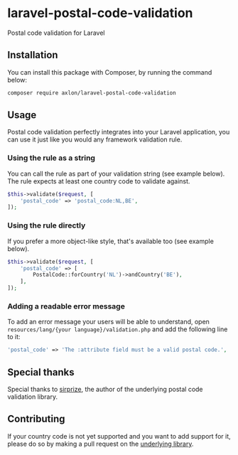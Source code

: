 # laravel-postal-code-validation
Postal code validation for Laravel

## Installation
You can install this package with Composer, by running the command below:

```bash
composer require axlon/laravel-postal-code-validation
```

## Usage
Postal code validation perfectly integrates into your Laravel application, you can use it just like you would any
framework validation rule.

### Using the rule as a string
You can call the rule as part of your validation string (see example below). The rule expects at least one country code
to validate against.

```php
$this->validate($request, [
    'postal_code' => 'postal_code:NL,BE',
]);
```

### Using the rule directly
If you prefer a more object-like style, that's available too (see example below).

```php
$this->validate($request, [
    'postal_code' => [
        PostalCode::forCountry('NL')->andCountry('BE'),
    ],
]);
```

### Adding a readable error message
To add an error message your users will be able to understand, open `resources/lang/{your language}/validation.php` and
add the following line to it:

```php
'postal_code' => 'The :attribute field must be a valid postal code.',
```

## Special thanks
Special thanks to [sirprize](https://github.com/sirprize), the author of the underlying postal code validation library.

## Contributing
If your country code is not yet supported and you want to add support for it, please do so by making a pull request on
the [underlying library](https://github.com/sirprize/postal-code-validator).
